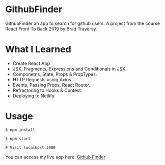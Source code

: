 # GithubFinder

GithubFinder an app to search for github users. A project from the course React Front To Back 2019 by Brad Traversy.

# What I Learned

- Create React App
- JSX, Fragments, Expressions and Conditionals in JSX.
- Componetns, State, Props & PropTypes.
- HTTP Requests using Axios.
- Events, Passing Props, React Router.
- Refractoring to Hooks & Context.
- Deploying to Netlify.

# Usage

```
$ npm install

$ npm start

# Visit localhost:3000
```

You can access my live app here: <a href="https://githubfinder-hermanomark.netlify.com/">Github Finder</a>
